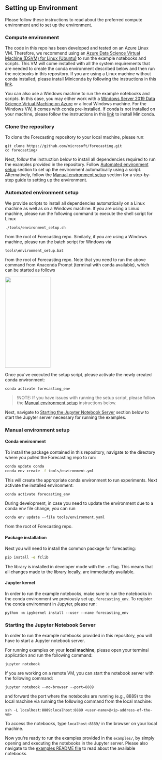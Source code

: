 ## Setting up Environment

Please follow these instructions to read about the preferred compute environment and to set up the environment.

### Compute environment

The code in this repo has been developed and tested on an Azure Linux VM. Therefore, we recommend using an [Azure Data Science Virtual Machine (DSVM) for Linux (Ubuntu)](https://docs.microsoft.com/en-us/azure/machine-learning/data-science-virtual-machine/dsvm-ubuntu-intro) to run the example notebooks and scripts. This VM will come installed with all the system requirements that are needed to create the conda environment described below and then run the notebooks in this repository. If you are using a Linux machine without conda installed, please install Miniconda by following the instructions in this [link](https://docs.conda.io/projects/conda/en/latest/user-guide/install/linux.html).

You can also use a Windows machine to run the example notebooks and scripts. In this case, you may either work with a [Windows Server 2019 Data Science Virtual Machine on Azure](https://docs.microsoft.com/en-us/azure/machine-learning/data-science-virtual-machine/provision-vm) or a local Windows machine. For the Windows VW, it comes with conda pre-installed. If conda is not installed on your machine, please follow the instructions in this [link](https://docs.conda.io/projects/conda/en/latest/user-guide/install/windows.html) to install Miniconda.

### Clone the repository

To clone the Forecasting repository to your local machine, please run:

```
git clone https://github.com/microsoft/forecasting.git
cd forecasting/
```

Next, follow the instruction below to install all dependencies required to run the examples provided in the repository. Follow [Automated environment setup](#automated-environment-setup) section to set up the environment automatically using a script. Alternatively, follow the [Manual environment setup](#manual-environment-setup) section for a step-by-step guide to setting up the environment.

### Automated environment setup

We provide scripts to install all dependencies automatically on a Linux machine as well as on a Windows machine. If you are using a Linux machine, please run the following command to execute the shell script for Linux
```
./tools/environment_setup.sh
```
from the root of Forecasting repo. Similarly, if you are using a Windows machine, please run the batch script for Windows via
```
tools\environment_setup.bat
```
from the root of Forecasting repo. Note that you need to run the above command from Anaconda Prompt (terminal with conda available), which can be started as follows

<img src="https://user-images.githubusercontent.com/20047467/76897869-f2f22900-686a-11ea-9f67-b189c15df27a.png" width="150" height="300">

Once you've executed the setup script, please activate the newly created conda environment:

```
conda activate forecasting_env
```

>!NOTE: If you have issues with running the setup script, please follow the [Manual environment setup](#manual-environment-setup) instructions below. 

Next, navigate to [Starting the Jupyter Notebook Server](#starting-the-jupyter-notebook-server) section below to start the Jupyter server necessary for running the examples.


### Manual environment setup

#### Conda environment

To install the package contained in this repository, navigate to the directory where you pulled the Forecasting repo to run:
```bash
conda update conda
conda env create -f tools/environment.yml
```
This will create the appropriate conda environment to run experiments. Next activate the installed environment:
```bash
conda activate forecasting_env
```

During development, in case you need to update the environment due to a conda env file change, you can run
```
conda env update --file tools/environment.yaml
```
from the root of Forecasting repo.

#### Package installation

Next you will need to install the common package for forecasting:
```bash
pip install -e fclib
```

The library is installed in developer mode with the `-e` flag. This means that all changes made to the library locally, are immediately available.

#### Jupyter kernel
In order to run the example notebooks, make sure to run the notebooks in the conda environment we previously set up, `forecasting_env`. To register the conda environment in Jupyter, please run:

```
python -m ipykernel install --user --name forecasting_env
```

### Starting the Jupyter Notebook Server
In order to run the example notebooks provided in this repository, you will have to start a Jupyter notebook server. 

For running examples on your **local machine**, please open your terminal application and run the following command:

```
jupyter notebook
```

If you are working on a remote VM, you can start the notebook server with the following command:
```
jupyter notebook --no-browser --port=8889
``` 
and forward the port where the notebooks are running (e.g., 8889) to the local machine via running the following command from the local machine:
```
ssh -L localhost:8889:localhost:8889 <user-name>@<ip-address-of-the-vm>
```

To access the notebooks, type `localhost:8889/` in the browser on your local machine.

Now you're ready to run the examples provided in the `examples/`, by simply opening and executing the notebooks in the Jupyter server. Please also navigate to the [examples README file](../examples/README.md) to read about the available notebooks. 
